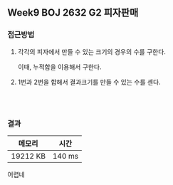 ## Week9 BOJ 2632 G2 피자판매

### 접근방법

1. 각각의 피자에서 만들 수 있는 크기의 경우의 수를 구한다.

    이때, 누적합을 이용해서 구한다.

2. 1번과 2번을 합해서 결과크기를 만들 수 있는 수를 센다.

<br>



<br>

### 결과

|메모리|시간|
|:---:|:---:|
|19212 KB|140 ms|

어렵네

